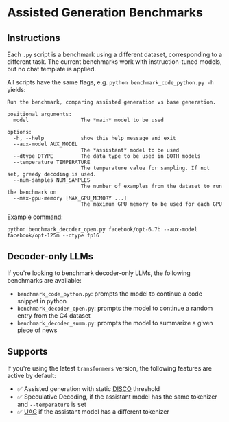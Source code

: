# Assisted Generation Benchmarks

## Instructions

Each `.py` script is a benchmark using a different dataset, corresponding to a different task. The current benchmarks
work with instruction-tuned models, but no chat template is applied.

All scripts have the same flags, e.g. `python benchmark_code_python.py -h` yields:
```
Run the benchmark, comparing assisted generation vs base generation.

positional arguments:
  model                 The *main* model to be used

options:
  -h, --help            show this help message and exit
  --aux-model AUX_MODEL
                        The *assistant* model to be used
  --dtype DTYPE         The data type to be used in BOTH models
  --temperature TEMPERATURE
                        The temperature value for sampling. If not set, greedy decoding is used.
  --num-samples NUM_SAMPLES
                        The number of examples from the dataset to run the benchmark on
  --max-gpu-memory [MAX_GPU_MEMORY ...]
                        The maximum GPU memory to be used for each GPU
```

Example command:
```
python benchmark_decoder_open.py facebook/opt-6.7b --aux-model facebook/opt-125m --dtype fp16
```

## Decoder-only LLMs

If you're looking to benchmark decoder-only LLMs, the following benchmarks are available:
- `benchmark_code_python.py`: prompts the model to continue a code snippet in python
- `benchmark_decoder_open.py`: prompts the model to continue a random entry from the C4 dataset
- `benchmark_decoder_summ.py`: prompts the model to summarize a given piece of news


## Supports

If you're using the latest `transformers` version, the following features are active by default:
- ✅ Assisted generation with static [DISCO](https://arxiv.org/abs/2405.04304) threshold
- ✅ Speculative Decoding, if the assistant model has the same tokenizer and `--temperature` is set
- ✅ [UAG](https://huggingface.co/blog/universal_assisted_generation) if the assistant model has a different tokenizer
